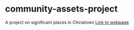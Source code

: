 # community-assets-project
A project on significant places in Chinatown
[Link to webpage](https://lei-jiajie-work.github.io/community-assets-project/)

